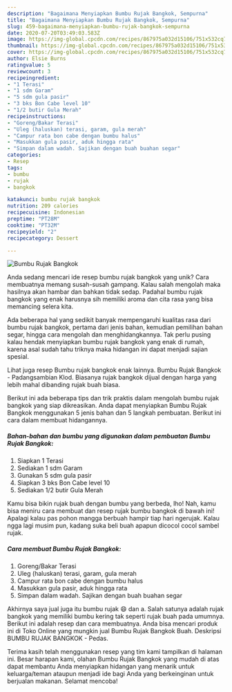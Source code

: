 ```yaml
---
description: "Bagaimana Menyiapkan Bumbu Rujak Bangkok, Sempurna"
title: "Bagaimana Menyiapkan Bumbu Rujak Bangkok, Sempurna"
slug: 459-bagaimana-menyiapkan-bumbu-rujak-bangkok-sempurna
date: 2020-07-20T03:49:03.583Z
image: https://img-global.cpcdn.com/recipes/867975a032d15106/751x532cq70/bumbu-rujak-bangkok-foto-resep-utama.jpg
thumbnail: https://img-global.cpcdn.com/recipes/867975a032d15106/751x532cq70/bumbu-rujak-bangkok-foto-resep-utama.jpg
cover: https://img-global.cpcdn.com/recipes/867975a032d15106/751x532cq70/bumbu-rujak-bangkok-foto-resep-utama.jpg
author: Elsie Burns
ratingvalue: 5
reviewcount: 3
recipeingredient:
- "1 Terasi"
- "1 sdm Garam"
- "5 sdm gula pasir"
- "3 bks Bon Cabe level 10"
- "1/2 butir Gula Merah"
recipeinstructions:
- "Goreng/Bakar Terasi"
- "Uleg (haluskan) terasi, garam, gula merah"
- "Campur rata bon cabe dengan bumbu halus"
- "Masukkan gula pasir, aduk hingga rata"
- "Simpan dalam wadah. Sajikan dengan buah buahan segar"
categories:
- Resep
tags:
- bumbu
- rujak
- bangkok

katakunci: bumbu rujak bangkok 
nutrition: 209 calories
recipecuisine: Indonesian
preptime: "PT28M"
cooktime: "PT32M"
recipeyield: "2"
recipecategory: Dessert

---
```



![Bumbu Rujak Bangkok](https://img-global.cpcdn.com/recipes/867975a032d15106/751x532cq70/bumbu-rujak-bangkok-foto-resep-utama.jpg)

Anda sedang mencari ide resep bumbu rujak bangkok yang unik? Cara membuatnya memang susah-susah gampang. Kalau salah mengolah maka hasilnya akan hambar dan bahkan tidak sedap. Padahal bumbu rujak bangkok yang enak harusnya sih memiliki aroma dan cita rasa yang bisa memancing selera kita.

Ada beberapa hal yang sedikit banyak mempengaruhi kualitas rasa dari bumbu rujak bangkok, pertama dari jenis bahan, kemudian pemilihan bahan segar, hingga cara mengolah dan menghidangkannya. Tak perlu pusing kalau hendak menyiapkan bumbu rujak bangkok yang enak di rumah, karena asal sudah tahu triknya maka hidangan ini dapat menjadi sajian spesial.

Lihat juga resep Bumbu rujak bangkok enak lainnya. Bumbu Rujak Bangkok - Padangsambian Klod. Biasanya rujak bangkok dijual dengan harga yang lebih mahal dibanding rujak buah biasa.


Berikut ini ada beberapa tips dan trik praktis dalam mengolah bumbu rujak bangkok yang siap dikreasikan. Anda dapat menyiapkan Bumbu Rujak Bangkok menggunakan 5 jenis bahan dan 5 langkah pembuatan. Berikut ini cara dalam membuat hidangannya.

<!--inarticleads1-->

##### Bahan-bahan dan bumbu yang digunakan dalam pembuatan Bumbu Rujak Bangkok:

1. Siapkan 1 Terasi
1. Sediakan 1 sdm Garam
1. Gunakan 5 sdm gula pasir
1. Siapkan 3 bks Bon Cabe level 10
1. Sediakan 1/2 butir Gula Merah


Kamu bisa bikin rujak buah dengan bumbu yang berbeda, lho! Nah, kamu bisa meniru cara membuat dan resep rujak bumbu bangkok di bawah ini! Apalagi kalau pas pohon mangga berbuah hampir tiap hari ngerujak. Kalau ngga lagi musim pun, kadang suka beli buah apapun dicocol cocol sambel rujak. 

<!--inarticleads2-->

##### Cara membuat Bumbu Rujak Bangkok:

1. Goreng/Bakar Terasi
1. Uleg (haluskan) terasi, garam, gula merah
1. Campur rata bon cabe dengan bumbu halus
1. Masukkan gula pasir, aduk hingga rata
1. Simpan dalam wadah. Sajikan dengan buah buahan segar


Akhirnya saya jual juga itu bumbu rujak 😄 dan a. Salah satunya adalah rujak bangkok yang memiliki bumbu kering tak seperti rujak buah pada umumnya. Berikut ini adalah resep dan cara membuatnya. Anda bisa mencari produk ini di Toko Online yang mungkin jual Bumbu Rujak Bangkok Buah. Deskripsi BUMBU RUJAK BANGKOK - Pedas. 

Terima kasih telah menggunakan resep yang tim kami tampilkan di halaman ini. Besar harapan kami, olahan Bumbu Rujak Bangkok yang mudah di atas dapat membantu Anda menyiapkan hidangan yang menarik untuk keluarga/teman ataupun menjadi ide bagi Anda yang berkeinginan untuk berjualan makanan. Selamat mencoba!
